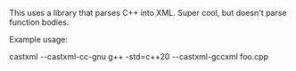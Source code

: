 This uses a library that parses C++ into XML. Super cool, but doesn't parse function bodies.

Example usage:

castxml --castxml-cc-gnu g++ -std=c++20 --castxml-gccxml foo.cpp